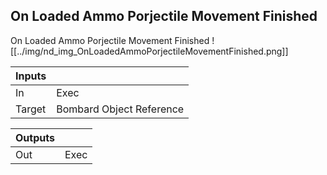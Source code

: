 ## On Loaded Ammo Porjectile Movement Finished
On Loaded Ammo Porjectile Movement Finished
![[../img/nd_img_OnLoadedAmmoPorjectileMovementFinished.png]]

|Inputs||
|--|--|
| In | Exec |
| Target | Bombard Object Reference |

|Outputs||
|--|--|
| Out | Exec |
